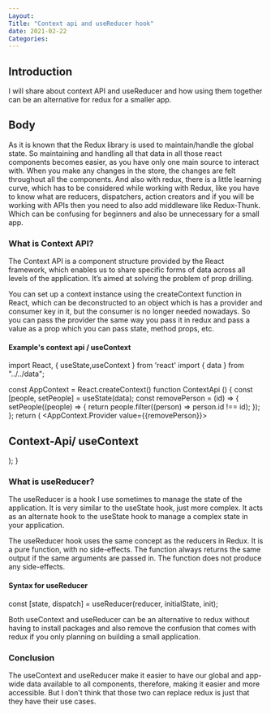 ```yaml
---
Layout:
Title: "Context api and useReducer hook"
date: 2021-02-22
Categories:
---
```


## Introduction

I will share about context API and useReducer and how using them together can be an alternative for redux for a smaller app.

## Body

As it is known that the Redux library is used to maintain/handle the global state. So maintaining and handling all that data in all those react components becomes easier, as you have only one main source to interact with. When you make any changes in the store, the changes are felt throughout all the components. And also with redux, there is a little learning curve, which has to be considered while working with Redux, like you have to know what are reducers, dispatchers, action creators and if you will be working with APIs then you need to also add middleware like Redux-Thunk. Which can be confusing for beginners and also be unnecessary for a small app.

### What is Context API?

The Context API is a component structure provided by the React framework, which enables us to share specific forms of data across all levels of the application. It’s aimed at solving the problem of prop drilling.

You can set up a context instance using the createContext function in React, which can be deconstructed to an object which is has a provider and consumer key in it, but the consumer is no longer needed nowadays.
So you can pass the provider the same way you pass it in redux and pass a value as a prop which you can pass state, method props, etc.

#### Example's context api / useContext

import React, { useState,useContext } from 'react'
import { data } from "../../data";

const AppContext = React.createContext()
function ContextApi () {
const [people, setPeople] = useState(data);
const removePerson = (id) => {
setPeople((people) => {
return people.filter((person) => person.id !== id);
});
};
return (
<AppContext.Provider value={{removePerson}}>

<h2>Context-Api/ useContext</h2>
<List people={people}  />
</AppContext.Provider>
);
}

### What is useReducer?

The useReducer is a hook I use sometimes to manage the state of the application. It is very similar to the useState hook, just more complex. It acts as an alternate hook to the useState hook to manage a complex state in your application.

The useReducer hook uses the same concept as the reducers in Redux. It is a pure function, with no side-effects. The function always returns the same output if the same arguments are passed in.
The function does not produce any side-effects.

#### Syntax for useReducer

const [state, dispatch] = useReducer(reducer, initialState, init);

Both useContext and useReducer can be an alternative to redux without having to install packages and also remove the confusion that comes with redux if you only planning on building a small application.

### Conclusion

The useContext and useReducer make it easier to have our global and app-wide data available to all components, therefore, making it easier and more accessible. But I don't think that those two can replace redux is just that they have their use cases.
